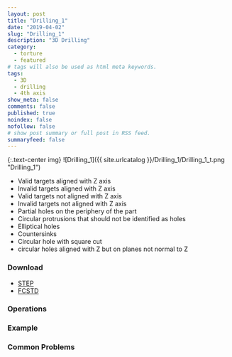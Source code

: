 ```yaml
---
layout: post
title: "Drilling_1"
date: "2019-04-02"
slug: "Drilling_1"
description: "3D Drilling"
category: 
  - torture
  - featured
# tags will also be used as html meta keywords.
tags:
  - 3D
  - drilling
  - 4th axis
show_meta: false
comments: false
published: true
noindex: false
nofollow: false
# show post summary or full post in RSS feed.
summaryfeed: false
---
```

{:.text-center img}
![Drilling_1]({{ site.urlcatalog }}/Drilling_1/Drilling_1_t.png "Drilling_1")

* Valid targets aligned with Z axis
* Invalid targets aligned with Z axis
* Valid targets not aligned with Z axis
* Invalid targets not aligned with Z axis
* Partial holes on the periphery of the part
* Circular protrusions that should not be identified as holes
* Elliptical holes
* Countersinks
* Circular hole with square cut
* circular holes aligned with Z but on planes not normal to Z
<!--more-->

### Download
- [STEP]({{site.urlcatalog}}/Drilling_1/Drilling_1.step)
- [FCSTD]({{site.urlcatalog}}/Drilling_1/Drilling_1.fcstd)

### Operations

### Example

### Common Problems



